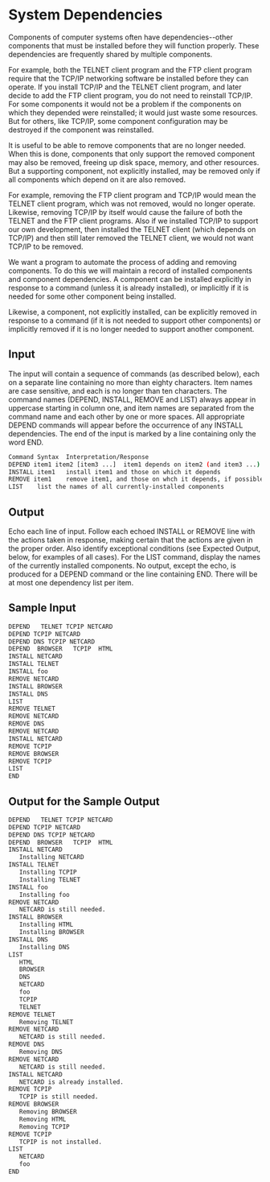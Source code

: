 
# System Dependencies

 
Components of computer systems often have dependencies--other components that must be installed before they will function properly. 
These dependencies are frequently shared by multiple components. 

For example, both the TELNET client program and the FTP client program require that the TCP/IP networking software be installed before they can operate. 
If you install TCP/IP and the TELNET client program, and later decide to add the FTP client program, you do not need to reinstall TCP/IP. 
For some components it would not be a problem if the components on which they depended were reinstalled; it would just waste some resources. 
But for others, like TCP/IP, some component configuration may be destroyed if the component was reinstalled. 

It is useful to be able to remove components that are no longer needed. When this is done, components that only support the removed component may also be removed, freeing up disk space, memory, and other resources. 
But a supporting component, not explicitly installed, may be removed only if all components which depend on it are also removed. 

For example, removing the FTP client program and TCP/IP would mean the TELNET client program, which was not removed, would no longer operate. 
Likewise, removing TCP/IP by itself would cause the failure of both the TELNET and the FTP client programs. 
Also if we installed TCP/IP to support our own development, then installed the TELNET client (which depends on TCP/IP) and then still later removed the TELNET client, we would not want TCP/IP to be removed. 

We want a program to automate the process of adding and removing components. To do this we will maintain a record of installed components and component dependencies. 
A component can be installed explicitly in response to a command (unless it is already installed), or implicitly if it is needed for some other component being installed. 

Likewise, a component, not explicitly installed, can be explicitly removed in response to a command (if it is not needed to support other components) or implicitly removed if it is no longer needed to support another component. 


## Input

The input will contain a sequence of commands (as described below), each on a separate line containing no more than eighty characters. 
Item names are case sensitive, and each is no longer than ten characters. 
The command names (DEPEND, INSTALL, REMOVE and LIST) always appear in uppercase starting in column one, and item names are separated from the command name and each other by one or more spaces. 
All appropriate DEPEND commands will appear before the occurrence of any INSTALL dependencies. 
The end of the input is marked by a line containing only the word END. 

```sh
Command Syntax 	Interpretation/Response 
DEPEND item1 item2 [item3 ...] 	item1 depends on item2 (and item3 ...) 
INSTALL item1 	install item1 and those on which it depends 
REMOVE item1 	remove item1, and those on whch it depends, if possible 
LIST 	list the names of all currently-installed components 
```

## Output

Echo each line of input. 
Follow each echoed INSTALL or REMOVE line with the actions taken in response, making certain that the actions are given in the proper order. 
Also identify exceptional conditions (see Expected Output, below, for examples of all cases). For the LIST command, display the names of the currently installed components. 
No output, except the echo, is produced for a DEPEND command or the line containing END. 
There will be at most one dependency list per item. 

## Sample Input

```sh
DEPEND   TELNET TCPIP NETCARD
DEPEND TCPIP NETCARD
DEPEND DNS TCPIP NETCARD
DEPEND  BROWSER   TCPIP  HTML
INSTALL NETCARD
INSTALL TELNET
INSTALL foo
REMOVE NETCARD
INSTALL BROWSER
INSTALL DNS
LIST
REMOVE TELNET
REMOVE NETCARD
REMOVE DNS
REMOVE NETCARD
INSTALL NETCARD
REMOVE TCPIP
REMOVE BROWSER
REMOVE TCPIP
LIST
END
```

## Output for the Sample Output

```sh
DEPEND   TELNET TCPIP NETCARD
DEPEND TCPIP NETCARD
DEPEND DNS TCPIP NETCARD
DEPEND  BROWSER   TCPIP  HTML
INSTALL NETCARD
   Installing NETCARD
INSTALL TELNET
   Installing TCPIP
   Installing TELNET
INSTALL foo
   Installing foo
REMOVE NETCARD
   NETCARD is still needed.
INSTALL BROWSER
   Installing HTML
   Installing BROWSER
INSTALL DNS
   Installing DNS
LIST
   HTML
   BROWSER
   DNS
   NETCARD
   foo
   TCPIP
   TELNET
REMOVE TELNET
   Removing TELNET
REMOVE NETCARD
   NETCARD is still needed.
REMOVE DNS
   Removing DNS
REMOVE NETCARD
   NETCARD is still needed.
INSTALL NETCARD
   NETCARD is already installed.
REMOVE TCPIP
   TCPIP is still needed.
REMOVE BROWSER
   Removing BROWSER
   Removing HTML
   Removing TCPIP
REMOVE TCPIP
   TCPIP is not installed.
LIST
   NETCARD
   foo
END
```
